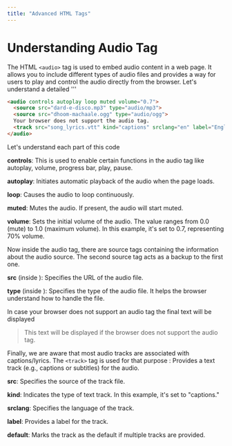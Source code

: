 ```yaml
---
title: "Advanced HTML Tags"
---
```


# Understanding Audio Tag

The HTML ```<audio>``` tag is used to embed audio content in a web page. It allows you to include different types of audio files and provides a way for users to play and control the audio directly from the browser.
Let's understand a detailed '''<audio>''' tag implementation and what can be done using it
```html
<audio controls autoplay loop muted volume="0.7">
  <source src="dard-e-disco.mp3" type="audio/mp3">
  <source src="dhoom-machaale.ogg" type="audio/ogg">
  Your browser does not support the audio tag.
  <track src="song_lyrics.vtt" kind="captions" srclang="en" label="English" default>
</audio>
```
Let's understand each part of this code

<strong>controls</strong>: This is used to enable certain functions in the audio tag like autoplay, volume, progress bar, play, pause.

<strong>autoplay</strong>: Initiates automatic playback of the audio when the page loads.

<strong>loop</strong>: Causes the audio to loop continuously.

<strong>muted</strong>: Mutes the audio. If present, the audio will start muted.

<strong>volume</strong>: Sets the initial volume of the audio. The value ranges from 0.0 (mute) to 1.0 (maximum volume). In this example, it's set to 0.7, representing 70% volume.

Now inside the audio tag, there are source tags containing the information about the audio source. The second source tag acts as a backup to the first one.

<strong>src</strong> (inside <source>): Specifies the URL of the audio file.

<strong>type</strong> (inside <source>): Specifies the type of the audio file. It helps the browser understand how to handle the file.

In case your browser does not support an audio tag the final text will be displayed
> This text will be displayed if the browser does not support the audio tag.

Finally, we are aware that most audio tracks are associated with captions/lyrics. The ```<track>``` tag is used for that purpose
<strong><track></strong>: Provides a text track (e.g., captions or subtitles) for the audio.

<strong>src</strong>: Specifies the source of the track file.

<strong>kind</strong>: Indicates the type of text track. In this example, it's set to "captions."

<strong>srclang</strong>: Specifies the language of the track.

<strong>label</strong>: Provides a label for the track.

<strong>default</strong>: Marks the track as the default if multiple tracks are provided.
